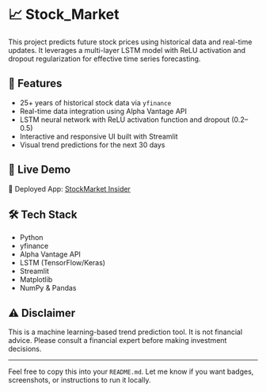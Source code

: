 # 📈 Stock_Market

This project predicts future stock prices using historical data and real-time updates. It leverages a multi-layer LSTM model with ReLU activation and dropout regularization for effective time series forecasting.

## 🔧 Features
- 25+ years of historical stock data via `yfinance`
- Real-time data integration using Alpha Vantage API
- LSTM neural network with ReLU activation function and dropout (0.2–0.5)
- Interactive and responsive UI built with Streamlit
- Visual trend predictions for the next 30 days

## 🔗 Live Demo
🚀 Deployed App: [StockMarket Insider](https://stockmarket-insider.streamlit.app/)

## 🛠️ Tech Stack
- Python
- yfinance
- Alpha Vantage API
- LSTM (TensorFlow/Keras)
- Streamlit
- Matplotlib
- NumPy & Pandas

## ⚠️ Disclaimer
This is a machine learning-based trend prediction tool. It is not financial advice. Please consult a financial expert before making investment decisions.

---

Feel free to copy this into your `README.md`. Let me know if you want badges, screenshots, or instructions to run it locally.
